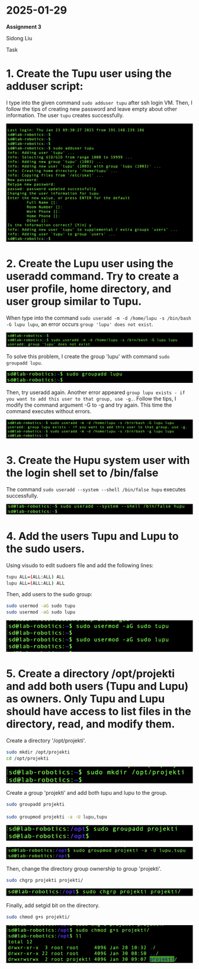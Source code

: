 # 2025-01-29 
**Assignment 3**

Sidong Liu


Task
# 1. Create the Tupu user using the adduser script:

I type into the given command ```sudo adduser tupu``` after ssh login VM. Then, I follow the tips of creating new password and leave empty about other information. The user `tupu` creates successfully.

![alt text](img/3.1.1.png)

# 2. Create the Lupu user using the useradd command. Try to create a user profile, home directory, and user group similar to Tupu.

When type into the command `sudo useradd -m -d /home/lupu -s /bin/bash -G lupu lupu`, an error occurs `group 'lupu' does not exist`.

![alt text](img/3.2.1.png)

To solve this problem, I create the group 'lupu' with command `sudo groupadd lupu`.

![alt text](img/3.2.2.png)

Then, try useradd again. Another error appeared `group lupu exists - if you want to add this user to that group, use -g.`. Follow the tips, I modify the command argument -G to -g and try again. This time the command executes without errors.

![alt text](img/3.2.3.png)

# 3. Create the Hupu system user with the login shell set to /bin/false

The command `sudo useradd --system --shell /bin/false hupu` executes successfully.

![alt text](img/3.3.1.png)

# 4. Add the users Tupu and Lupu to the sudo users.

Using visudo to edit sudoers file and add the following lines:

```sh
tupu ALL=(ALL:ALL) ALL
lupu ALL=(ALL:ALL) ALL
```

Then, add users to the sudo group:
```sh
sudo usermod -aG sudo tupu
sudo usermod -aG sudo lupu
```

![alt text](img/3.4.1.png)

# 5. Create a directory /opt/projekti and add both users (Tupu and Lupu) as owners. Only Tupu and Lupu should have access to list files in the directory, read, and modify them.

Create a directory '/opt/projekti'.

```sh
sudo mkdir /opt/projekti
cd /opt/projekti
```

![alt text](img/3.5.1.png)

Create a group 'projekti' and add both tupu and lupu to the group.

```sh
sudo groupadd projekti

sudo groupmod projekti -a -U lupu,tupu
```
![alt text](img/3.5.2.png)

![alt text](img/3.5.3.png)

Then, change the directory group ownership to group 'projekti'. 

```sh
sudo chgrp projekti projekti/
```
![alt text](img/3.5.4.png)

Finally, add setgid bit on the directory.

```sh
sudo chmod g+s projekti/
```

![alt text](image.png)